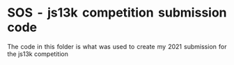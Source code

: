 <div align="justify">

# SOS - js13k competition submission code

The code in this folder is what was used to create my 2021 submission for the js13k competition

</div>
